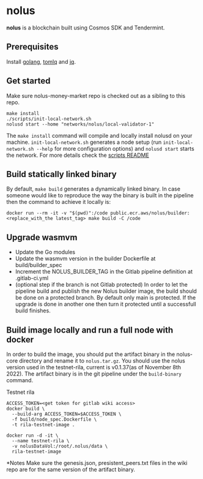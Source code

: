 # nolus
**nolus** is a blockchain built using Cosmos SDK and Tendermint.
## Prerequisites

Install [golang](https://golang.org/), [tomlq](https://tomlq.readthedocs.io/en/latest/installation.html) and [jq](https://stedolan.github.io/jq/).

## Get started

Make sure nolus-money-market repo is checked out as a sibling to this repo.

```
make install
./scripts/init-local-network.sh
nolusd start --home "networks/nolus/local-validator-1"
```

The `make install` command will compile and locally install nolusd on your machine. `init-local-network.sh` generates a node setup (run `init-local-network.sh --help` for more configuration options) and `nolusd start` starts the network. For more details check the [scripts README](./scripts/README.md)

## Build statically linked binary

By default, `make build` generates a dynamically linked binary. In case someone would like to reproduce the way the binary is built in the pipeline then the command to achieve it locally is:

```shell
docker run --rm -it -v "$(pwd)":/code public.ecr.aws/nolus/builder:<replace_with_the latest_tag> make build -C /code
```

## Upgrade wasmvm
- Update the Go modules
- Update the wasmvm version in the builder Dockerfile at build/builder_spec
- Increment the NOLUS_BUILDER_TAG in the Gitlab pipeline definition at .gitlab-ci.yml
- (optional step if the branch is not Gitlab protected) In order to let the pipeline build and publish the new Nolus builder image, the build should be done on a protected branch. By default only main is protected. If the upgrade is done in another one then turn it protected until a successfull build finishes.


## Build image locally and run a full node with docker 

In order to build the image, you should put the artifact binary in the nolus-core directory and rename it to `nolus.tar.gz`. 
You should use the nolus version used in the testnet-rila, current is v0.1.37(as of November 8th 2022).
The artifact binary is in the git pipeline under the `build-binary` command. 

Testnet rila
```
ACCESS_TOKEN=<get token for gitlab wiki access>
docker build \
  --build-arg ACCESS_TOKEN=$ACCESS_TOKEN \
  -f build/node_spec.Dockerfile \
  -t rila-testnet-image .

docker run -d -it \
  --name testnet-rila \
  -v nolusDataVol:/root/.nolus/data \
  rila-testnet-image
```

*Notes
Make sure the genesis.json, presistent_peers.txt files in the wiki repo are for the same version of the artifact binary.